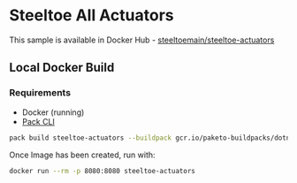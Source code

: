 # Steeltoe All Actuators

This sample is available in Docker Hub - [steeltoemain/steeltoe-actuators](https://hub.docker.com/r/steeltoemain/steeltoe-actuators)

## Local Docker Build

### Requirements

- Docker (running)
- [Pack CLI](https://buildpacks.io/docs/tools/pack)

```bash
pack build steeltoe-actuators --buildpack gcr.io/paketo-buildpacks/dotnet-core --builder paketobuildpacks/builder:base
```

Once Image has been created, run with:

```bash
docker run --rm -p 8080:8080 steeltoe-actuators
```